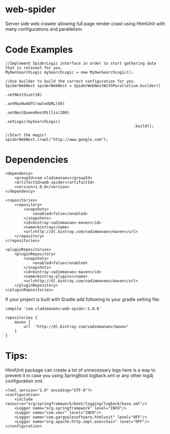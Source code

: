 # web-spider

Server side web crawler allowing full page render crawl using HtmlUnit with many configurations and parallelism.

Code Examples
=============
```
//Implement SpiderLogic interface in order to start gathering data that is relevant for you.
MyOwnSearchLogic mySearchLogic = new MyOwnSearchLogic();

//Use builder to build the correct configuration for you.
SpiderWebNest spiderWebNest = SpiderWebNestWithParallelism.builder()
                                                        .setNestSize(10)
                                                        .setMaxNumOfCrawledURL(50)
                                                        .setNestQueenRestMillis(200)
                                                        .setLogic(mySearchLogic)
                                                        .build();

//Start the magic!
spiderWebNest.crawl("http://www.google.com");
```


Dependencies
=============
```
<dependency>
    <groupId>com.vladimanaev</groupId>
    <artifactId>web-spider</artifactId>
    <version>1.0.0</version>
</dependency>

<repositories>
    <repository>
        <snapshots>
            <enabled>false</enabled>
        </snapshots>
        <id>bintray-vadimmanaev-maven</id>
        <name>bintray</name>
        <url>http://dl.bintray.com/vadimmanaev/maven</url>
    </repository>
</repositories>

<pluginRepositories>
    <pluginRepository>
        <snapshots>
            <enabled>false</enabled>
        </snapshots>
        <id>bintray-vadimmanaev-maven</id>
        <name>bintray-plugins</name>
        <url>http://dl.bintray.com/vadimmanaev/maven</url>
    </pluginRepository>
</pluginRepositories>
```

If your project is built with Gradle add following to your gradle setting file:
```
compile 'com.vladimanaev:web-spider:1.0.0'

repositories {
    maven {
        url  "http://dl.bintray.com/vadimmanaev/maven"
    }
}
```

Tips:
=====
HtmlUnit package can create a lot of unnecessary logs here is a way to prevent it in case you using SpringBoot logback.xml or any other log4j configuration xml.
```
<?xml version="1.0" encoding="UTF-8"?>
<configuration>
    <include resource="org/springframework/boot/logging/logback/base.xml"/>
    <Logger name="org.springframework" level="INFO"/>
    <Logger name="com.vmsr" level="INFO"/>
    <Logger name="com.gargoylesoftware.htmlunit" level="OFF"/>
    <Logger name="org.apache.http.impl.execchain" level="OFF"/>
</configuration>
```